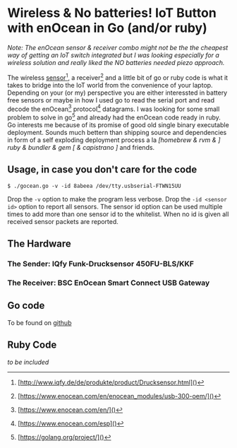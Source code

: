 # Wireless & No batteries! IoT Button with enOcean in Go (and/or ruby)

_Note: The enOcean sensor & receiver combo might not be the the cheapest way of getting an IoT switch integrated but I was looking especially for a wireless solution and really liked the NO batteries needed piezo approach._

The wireless [sensor][1][^1], a receiver[^2] and a little bit of go or ruby code is what it takes to bridge into the IoT world from the convenience of your laptop. Depending on your (or my) perspective you are either interessted in battery free sensors or maybe in how I used go to read the serial port and read decode the enOcean[^3] protocol[^4] datagrams. I was looking for some small problem to solve in go[^5] and already had the enOcean code ready in ruby. Go interests me because of its promise of good old single binary executable deployment. Sounds much bettern than shipping source and dependencies in form of a self exploding deployment process a la _[homebrew & rvm & ] ruby & bundler & gem [ & capistrano ]_ and friends.

## Usage, in case you don't care for the code

    $ ./gocean.go -v -id 8abeea /dev/tty.usbserial-FTWN15UU  

Drop the `-v` option to make the program less verbose. Drop the `-id <sensor id>` option to report all sensors. The sensor id option can be used multiple times to add more than one sensor id to the whitelist. When no id is given all received sensor packets are reported. 

## The Hardware
### The Sender: IQfy Funk-Drucksensor 450FU-BLS/KKF

### The Receiver: BSC EnOcean Smart Connect USB Gateway

## Go code

To be found on [github](http://github.com/artcom/gocean)

## Ruby Code

_to be included_

[1]: http://www.iqfy.de/de/produkte/product/Drucksensor.html

[^1]: [http://www.iqfy.de/de/produkte/product/Drucksensor.html]()
[^2]: [https://www.enocean.com/en/enocean_modules/usb-300-oem/]()
[^3]: [https://www.enocean.com/en/]()
[^4]: [https://www.enocean.com/esp]()
[^5]: [https://golang.org/project/]()

